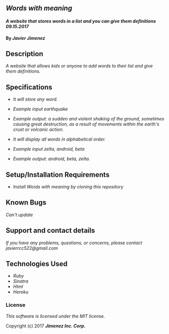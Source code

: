 ## _Words with meaning_

#### _A website that stores words in a list and you can give them definitions 09.15.2017_

#### By _**Javier Jimenez**_

## Description

_A website that allows kids or anyone to add words to their list and give them definitions._

## Specifications
* _It will store any word._
* _Example input earthquake_
* _Example output: a sudden and violent shaking of the ground, sometimes causing great destruction, as a result of movements within the earth's crust or volcanic action._

* _It will display all words in alphabetical order._
* _Example input zelta, android, beta_
* _Example output: android, beta, zelta._


## Setup/Installation Requirements

* _Install Words with meaning by cloning this repository_


## Known Bugs

_Can't update_

## Support and contact details

_If you have any problems, questions, or concerns, please contact javierrcc522@gmail.com_

## Technologies Used

* _Ruby_
* _Sinatra_
* _Html_
* _Heroku_

### License

*This software is licensed under the MIT license.*

Copyright (c) 2017 **_Jimenez Inc. Corp._**
